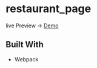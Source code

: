 # restaurant_page

live Preview -> <a href="https://4noyis.github.io/restaurant_page/">Demo</a>

## Built With
- Webpack